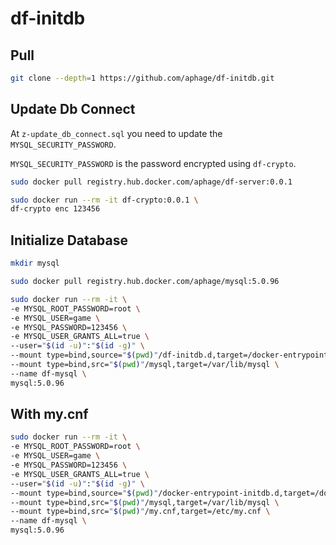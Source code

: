 # df-initdb


## Pull

```sh
git clone --depth=1 https://github.com/aphage/df-initdb.git
```

## Update Db Connect

At `z-update_db_connect.sql` you need to update the `MYSQL_SECURITY_PASSWORD`.

`MYSQL_SECURITY_PASSWORD` is the password encrypted using `df-crypto`.

```sh
sudo docker pull registry.hub.docker.com/aphage/df-server:0.0.1

sudo docker run --rm -it df-crypto:0.0.1 \
df-crypto enc 123456
```

## Initialize Database

```sh
mkdir mysql

sudo docker pull registry.hub.docker.com/aphage/mysql:5.0.96

sudo docker run --rm -it \
-e MYSQL_ROOT_PASSWORD=root \
-e MYSQL_USER=game \
-e MYSQL_PASSWORD=123456 \
-e MYSQL_USER_GRANTS_ALL=true \
--user="$(id -u)":"$(id -g)" \
--mount type=bind,source="$(pwd)"/df-initdb.d,target=/docker-entrypoint-initdb.d \
--mount type=bind,src="$(pwd)"/mysql,target=/var/lib/mysql \
--name df-mysql \
mysql:5.0.96
```

## With my.cnf

```sh
sudo docker run --rm -it \
-e MYSQL_ROOT_PASSWORD=root \
-e MYSQL_USER=game \
-e MYSQL_PASSWORD=123456 \
-e MYSQL_USER_GRANTS_ALL=true \
--user="$(id -u)":"$(id -g)" \
--mount type=bind,source="$(pwd)"/docker-entrypoint-initdb.d,target=/docker-entrypoint-initdb.d \
--mount type=bind,src="$(pwd)"/mysql,target=/var/lib/mysql \
--mount type=bind,src="$(pwd)"/my.cnf,target=/etc/my.cnf \
--name df-mysql \
mysql:5.0.96
```
